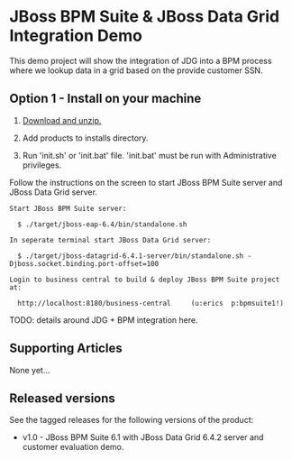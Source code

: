 JBoss BPM Suite & JBoss Data Grid Integration Demo
==================================================
This demo project will show the integration of JDG into a BPM process where we lookup data in a grid based
on the provide customer SSN.


Option 1 - Install on your machine
----------------------------------
1. [Download and unzip.](https://github.com/jbossdemocentral/bpms-jdg-customer-evaluation-demo/archive/master.zip)

2. Add products to installs directory.

3. Run 'init.sh' or 'init.bat' file. 'init.bat' must be run with Administrative privileges. 

Follow the instructions on the screen to start JBoss BPM Suite server and JBoss Data Grid server.

   ```
   Start JBoss BPM Suite server:                                                       
                                                                                       
     $ ./target/jboss-eap-6.4/bin/standalone.sh 
                                                                                       
   In seperate terminal start JBoss Data Grid server:                                         
                                                                                       
     $ ./target/jboss-datagrid-6.4.1-server/bin/standalone.sh -Djboss.socket.binding.port-offset=100                                    
                                                                                       
   Login to business central to build & deploy JBoss BPM Suite project at:                     
                                                                                       
     http://localhost:8180/business-central     (u:erics  p:bpmsuite1!)                      
   ```

TODO: details around JDG + BPM integration here.


Supporting Articles
-------------------
None yet...


Released versions
-----------------
See the tagged releases for the following versions of the product:

- v1.0 - JBoss BPM Suite 6.1 with JBoss Data Grid 6.4.2 server and customer evaluation demo.

